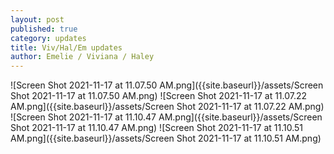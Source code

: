 ```yaml
---
layout: post
published: true
category: updates
title: Viv/Hal/Em updates
author: Emelie / Viviana / Haley
---
```

![Screen Shot 2021-11-17 at 11.07.50 AM.png]({{site.baseurl}}/assets/Screen Shot 2021-11-17 at 11.07.50 AM.png)
![Screen Shot 2021-11-17 at 11.07.22 AM.png]({{site.baseurl}}/assets/Screen Shot 2021-11-17 at 11.07.22 AM.png)
![Screen Shot 2021-11-17 at 11.10.47 AM.png]({{site.baseurl}}/assets/Screen Shot 2021-11-17 at 11.10.47 AM.png)
![Screen Shot 2021-11-17 at 11.10.51 AM.png]({{site.baseurl}}/assets/Screen Shot 2021-11-17 at 11.10.51 AM.png)

